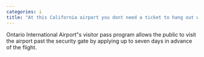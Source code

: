 ```yaml
---
categories: i
title: "At this California airport you dont need a ticket to hang out with loved ones at the gate"
---
```

Ontario International Airport"s visitor pass program allows the public to visit the airport past the security gate by applying up to seven days in advance of the flight.